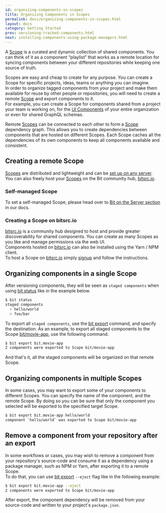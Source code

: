 ```yaml
---
id: organizing-components-in-scopes
title: Organizing Components in Scopes
permalink: docs/organizing-components-in-scopes.html
layout: docs
category: Getting Started
prev: versioning-tracked-components.html
next: installing-components-using-package-managers.html
---
```


A [Scope](/docs/what-is-bit.html#what-is-a-scope-collection) is a curated and dynamic collection of shared components. You can think of it as a component “playlist” that works as a remote location for syncing components between your different repositories while keeping one source of truth.

Scopes are easy and cheap to create for any purpose. You can create a Scope for specific projects, ideas, teams or anything you can imagine.  
In order to organize tagged components from your project and make them available for reuse by other people or repositories, you will need to create a remote [Scope](/docs/what-is-bit.html#what-is-a-scope-collection) and export components to it.  
For example, you can create a Scope for components shared from a project your team is working on, for the [UI Components](https://bitsrc.io/bit/movie-app) of your entire organization or even for shared GraphQL schemas.

Remote [Scopes](/docs/what-is-bit.html#what-is-a-scope-collection) can be connected to each other to form a [Scope](/docs/what-is-bit.html#what-is-a-scope-collection) dependency graph. This allows you to create dependencies between components that are hosted on different Scopes. Each Scope caches all the dependencies of its own components to keep all components available and consistent.

## Creating a remote Scope

[Scopes](/docs/what-is-bit.html#what-is-a-scope-collection) are distributed and lightweight and can be [set up on any server](/docs/conf-bit-on-the-server.html).  
You can also freely host your [Scopes](/docs/what-is-bit.html#what-is-a-scope-collection) on the Bit community hub, [bitsrc.io](https://bitsrc.io).

### Self-managed Scope

To set a self-managed Scope, please head over to [Bit on the Server section](/docs/conf-bit-on-the-server.html) in our docs.

### Creating a Scope on bitsrc.io

[bitsrc.io](https://bitsrc.io) is a community hub designed to host and provide greater discoverability for shared components. You can create as many Scopes as you like and manage permissions via the web UI.  
Components hosted on [bitsrc.io](bitsrc.io) can also be installed using the Yarn / NPM client.  
To host a Scope on [bitsrc.io](https://bitsrc.io) simply [signup](https://bitsrc.io/signup) and follow the instructions.

## Organizing components in a single Scope

After versioning components, they will be seen as `staged components` when using [bit status](/docs/cli-status.html) like in the example below.

```bash
$ bit status
staged components
  > hello/world
  > foo/bar
```

To export all `staged components`, use the [bit export](/docs/cli-export.html) command, and specify the destination.
As an example, to export all staged components to the Scope [bit/movie-app](https://bitsrc.io/bit/movie-app), use the following command.

```bash
$ bit export bit.movie-app
2 components were exported to Scope bit/movie-app
```

And that's it, all the staged components will be organized on that remote Scope.

## Organizing components in multiple Scopes

In some cases, you may want to export some of your components to different Scopes. You can specify the name of the component, and the remote Scope. By doing so you can be sure that only the component you selected will be exported to the specified target Scope.

```bash
$ bit export bit.movie-app hello/world
component `hello/world` was exported to Scope bit/movie-app
```

## Remove a component from your repository after an export

In some workflows or cases, you may wish to remove a component from your repository's source-code and consume it as a dependency using a package manager, such as NPM or Yarn, after exporting it to a remote Scope.  
To do that, you can use [bit export](/docs/cli-export.html) `--eject` flag like in the following example:

```bash
$ bit export bit.movie-app --eject
2 components were exported to Scope bit/movie-app
```

After export, the component dependency will be removed from your source-code and written to your project's `package.json`.
